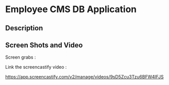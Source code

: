 # Employee CMS DB Application

## Description



## Screen Shots and Video

Screen grabs : 


Link the screencastify video : 

https://app.screencastify.com/v2/manage/videos/9sD5Zcu3Tzu6BFW4IFJS

